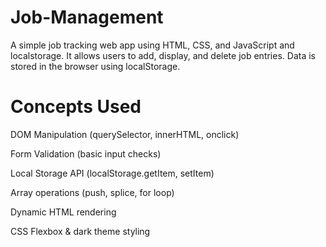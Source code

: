 # Job-Management
A simple job tracking web app using HTML, CSS, and JavaScript and localstorage. It allows users to add, display, and delete job entries. Data is stored in the browser using localStorage.

# Concepts Used
DOM Manipulation (querySelector, innerHTML, onclick)

Form Validation (basic input checks)

Local Storage API (localStorage.getItem, setItem)

Array operations (push, splice, for loop)

Dynamic HTML rendering

CSS Flexbox & dark theme styling
